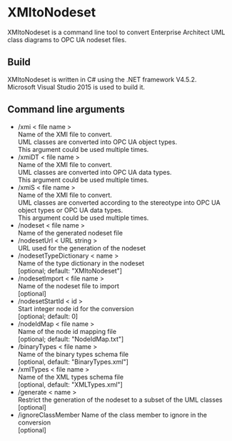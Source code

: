 # XMItoNodeset
XMItoNodeset is a command line tool to convert Enterprise Architect UML class diagrams to OPC UA nodeset files.

## Build
XMItoNodeset is written in C# using the .NET framework V4.5.2. <br>
Microsoft Visual Studio 2015 is used to build it. 

## Command line arguments
* /xmi < file name ><br>
  Name of the XMI file to convert.<br>
  UML classes are converted into OPC UA object types.
  <br>This argument could be used multiple times.
* /xmiDT < file name ><br>
  Name of the XMI file to convert.<br>
  UML classes are converted into OPC UA data types.
  <br>This argument could be used multiple times.
* /xmiS < file name ><br>
  Name of the XMI file to convert.<br>
  UML classes are converted according to the stereotype into OPC UA object types or OPC UA data types.
  <br>This argument could be used multiple times.
* /nodeset < file name ><br>
  Name of the generated nodeset file
* /nodesetUrl < URL string ><br>
  URL used for the generation of the nodeset
* /nodesetTypeDictionary < name ><br>
  Name of the type dictionary in the nodeset
  <br> [optional; default: "XMItoNodeset"]
* /nodesetImport < file name ><br>
  Name of the nodeset file to import
  <br> [optional]
* /nodesetStartId < id ><br>
  Start integer node id for the conversion 
  <br> [optional; default: 0]
* /nodeIdMap < file name ><br>
  Name of the node id mapping file
  <br>[optional; default: "NodeIdMap.txt"]
* /binaryTypes < file name ><br>
  Name of the binary types schema file 
  <br> [optional, default: "BinaryTypes.xml"]
* /xmlTypes < file name ><br>
  Name of the XML types schema file 
  <br> [optional, default: "XMLTypes.xml"]
* /generate < name ><br>
  Restrict the generation of the nodeset to a subset of the UML classes
  <br>[optional]
* /ignoreClassMember
  Name of the class member to ignore in the conversion
  <br>[optional]

